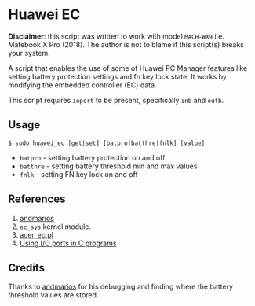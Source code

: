 # Huawei EC

**Disclaimer**: this script was written to work with model `MACH-WX9` i.e. Matebook X Pro (2018). The author is not to blame if this script(s) breaks your system.

A script that enables the use of some of Huawei PC Manager features like setting battery protection settings and fn key lock state. It works by modifying the embedded controller (EC) data.

This script requires `ioport` to be present, specifically `inb` and `outb`.

## Usage

```
$ sudo huawei_ec [get|set] [batpro|batthre|fnlk] [value]
```

* `batpro` - setting battery protection on and off
* `batthre` - setting battery threshold min and max values
* `fnlk` - setting FN key lock on and off

## References
1. [andmarios](https://aymanbagabas.com/2018/07/23/archlinux-on-matebook-x-pro.html#comment-4412527488)
2. `ec_sys` kernel module.
3. [acer_ec.pl](https://github.com/Lekensteyn/acpi-stuff/blob/master/acer_ec.pl)
4. [Using I/O ports in C programs](https://www.tldp.org/HOWTO/IO-Port-Programming-2.html)

## Credits
Thanks to [andmarios](https://disqus.com/by/andmarios/) for his debugging and finding where the battery threshold values are stored.
